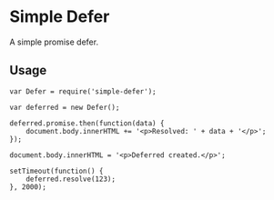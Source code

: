 # Simple Defer

A simple promise defer.

## Usage

```
var Defer = require('simple-defer');

var deferred = new Defer();

deferred.promise.then(function(data) {
    document.body.innerHTML += '<p>Resolved: ' + data + '</p>';
});

document.body.innerHTML = '<p>Deferred created.</p>';

setTimeout(function() {
    deferred.resolve(123);
}, 2000);
```
